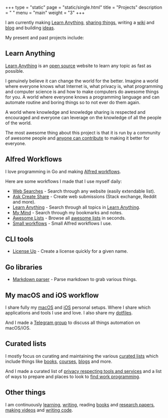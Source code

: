 +++
type = "static"
page = "static/single.html"
title = "Projects"
description = " "
menu = "main"
weight = "3"
+++

I am currently making [Learn Anything](https://learn-anything.xyz), [sharing things](https://wiki.nikitavoloboev.xyz/sharing), writing a [wiki](https://wiki.nikitavoloboev.xyz) and [blog](https://medium.com/@nikitavoloboev) and building [ideas](https://trello.com/b/alB1ryRP).

My present and past projects include:

## Learn Anything

[Learn Anything](https://learn-anything.xyz) is an [open source](https://github.com/learn-anything/learn-anything) website to learn any topic as fast as possible.

I genuinely believe it can change the world for the better. Imagine a world where everyone knows what Internet is, what privacy is, what programming and computer science is and how to make computers do awesome things for you. A world where everyone knows a programming language and can automate routine and boring things so to not ever do them again.

A world where knowledge and knowledge sharing is respected and encouraged and everyone can leverage on the knowledge of all the people of the world.

The most awesome thing about this project is that it is run by a community of awesome people and [anyone can contribute](https://github.com/learn-anything/learn-anything/blob/master/CONTRIBUTING.md) to making it better for everyone.

## Alfred Workflows

I love programming in Go and making [Alfred workflows](https://github.com/learn-anything/alfred-workflows#readme).

Here are some workflows I made that I use myself daily:

- [Web Searches](https://github.com/nikitavoloboev/alfred-web-searches) - Search through any website (easily extendable list).
- [Ask Create Share](https://github.com/nikitavoloboev/alfred-ask-create-share) - Create web submissions (Stack exchange, Reddit and more).
- [Learn Anything](https://github.com/nikitavoloboev/alfred-learn-anything) - Search through all topics in [Learn Anything](https://learn-anything.xyz).
- [My Mind](https://github.com/nikitavoloboev/alfred-my-mind) - Search through my bookmarks and notes.
- [Awesome Lists](https://github.com/nikitavoloboev/alfred-awesome-lists) - Browse all [awesome lists](https://github.com/sindresorhus/awesome#readme) in seconds.
- [Small workflows](https://github.com/nikitavoloboev/small-workflows) - Small Alfred workflows I use.

## CLI tools

- [License Up](https://github.com/nikitavoloboev/license-up) - Create a license quickly for a given name.

## Go libraries

- [Markdown parser](https://github.com/nikitavoloboev/markdown-parser) - Parse markdown to grab various things.

## My macOS and iOS workflow

I share fully my [macOS](https://github.com/nikitavoloboev/my-mac-os) and [iOS](https://github.com/nikitavoloboev/my-ios) personal setups. Where I share which applications and tools I use and love. I also share my [dotfiles](https://github.com/nikitavoloboev/dotfiles).

And I made a [Telegram group](https://t.me/joinchat/BBKnQU4_rty6_942PFbPbw) to discuss all things automation on macOS/iOS.

## Curated lists

I mostly focus on curating and maintaining the various [curated lists](https://github.com/learn-anything/curated-lists#readme) which include things like [books](https://github.com/learn-anything/books#readme), [courses](https://github.com/learn-anything/courses#readme), [blogs](https://github.com/learn-anything/blogs#readme) and more.

And I made a curated list of [privacy respecting tools and services](https://github.com/nikitavoloboev/privacy-respecting#readme) and a list of ways to prepare and places to look to [find work programming](https://github.com/nikitavoloboev/find-work#readme).

## Other things

I am continuously [learning](https://trello.com/b/cu32qF3q), [writing](https://wiki.nikitavoloboev.xyz/sharing/my-articles), reading [books](https://wiki.nikitavoloboev.xyz/books) and [research papers](https://wiki.nikitavoloboev.xyz/research-papers), [making videos](https://wiki.nikitavoloboev.xyz/sharing/my-youtube) and [writing code](https://wiki.nikitavoloboev.xyz/sharing/my-github).
